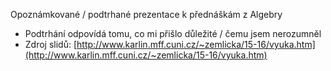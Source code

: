 Opoznámkované / podtrhané prezentace k přednáškám z Algebry
- Podtrhání odpovídá tomu, co mi přišlo důležité / čemu jsem nerozumněl
- Zdroj slidů: [http://www.karlin.mff.cuni.cz/~zemlicka/15-16/vyuka.htm](http://www.karlin.mff.cuni.cz/~zemlicka/15-16/vyuka.htm)